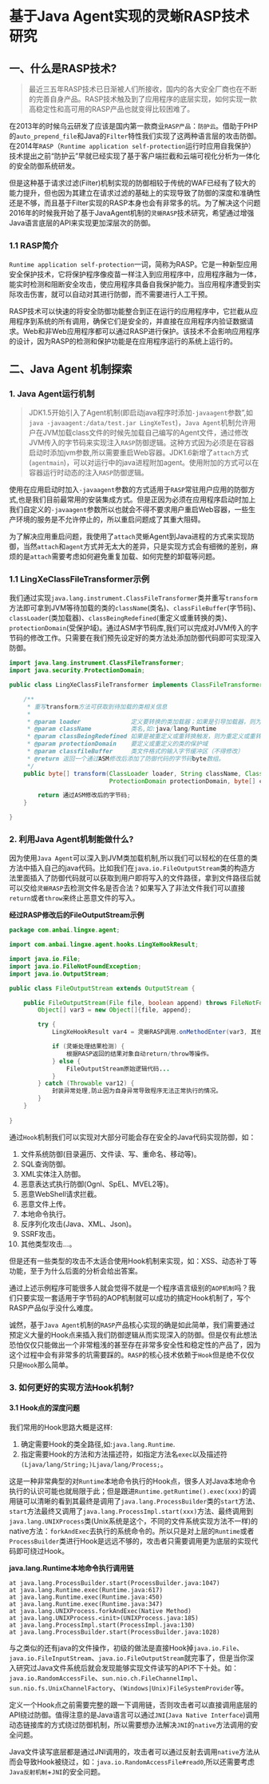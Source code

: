 # 基于Java Agent实现的灵蜥RASP技术研究

## 一、什么是RASP技术?

> 最近三五年RASP技术已日渐被人们所接收，国内的各大安全厂商也在不断的完善自身产品。RASP技术触及到了应用程序的底层实现，如何实现一款高稳定性和高可用的RASP产品也就变得比较困难了。

在2013年的时候乌云研发了应该是国内第一款商业`RASP产品`：`防护云`。借助于PHP的`auto_prepend_file`和Java的`Filter`特性我们实现了这两种语言层的攻击防御。在2014年`RASP`（`Runtime application self-protection`运行时应用自我保护）技术提出之前“防护云”早就已经实现了基于客户端拦截和云端可视化分析为一体化的安全防御系统研发。

但是这种基于请求过滤(Filter)机制实现的防御相较于传统的WAF已经有了较大的能力提升，但也因为其建立在请求过滤的基础上的实现导致了防御的深度和准确性还是不够，而且基于Filter实现的RASP本身也会有非常多的坑。为了解决这个问题2016年的时候我开始了基于JavaAgent机制的`灵蜥RASP`技术研究，希望通过增强Java语言底层的API来实现更加深层次的防御。

### 1.1 RASP简介

`Runtime application self-protection`一词，简称为RASP。它是一种新型应用安全保护技术，它将保护程序像疫苗一样注入到应用程序中，应用程序融为一体，能实时检测和阻断安全攻击，使应用程序具备自我保护能力。当应用程序遭受到实际攻击伤害，就可以自动对其进行防御，而不需要进行人工干预。

RASP技术可以快速的将安全防御功能整合到正在运行的应用程序中，它拦截从应用程序到系统的所有调用，确保它们是安全的，并直接在应用程序内验证数据请求。Web和非Web应用程序都可以通过RASP进行保护。该技术不会影响应用程序的设计，因为RASP的检测和保护功能是在应用程序运行的系统上运行的。

## 二、Java Agent 机制探索

### 1. Java Agent运行机制

> JDK1.5开始引入了Agent机制(即启动java程序时添加`-javaagent`参数”,如`java -javaagent:/data/test.jar LingXeTest`)，`Java Agent`机制允许用户在JVM加载class文件的时候先加载自己编写的Agent文件，通过修改JVM传入的字节码来实现注入`RASP`防御逻辑。这种方式因为必须是在容器启动时添加jvm参数,所以需要重启Web容器。JDK1.6新增了`attach`方式(`agentmain`)，可以对运行中的java进程附加agent。使用附加的方式可以在容器运行时动态的注入`RASP`防御逻辑。 

使用在应用启动时加入`-javaagent`参数的方式适用于`RASP`常驻用户应用的防御方式,也是我们目前最常用的安装集成方式。但是正因为必须在应用程序启动时加上我们自定义的`-javaagent`参数所以也就会不得不要求用户重启Web容器，一些生产环境的服务是不允许停止的，所以重启问题成了其重大阻碍。

为了解决应用重启问题，我使用了`attach`灵蜥Agent到Java进程的方式来实现防御，当然`attach`和`agent`方式并无太大的差异，只是实现方式会有细微的差别，麻烦的是`attach`需要考虑如何避免重复加载、如何完整的卸载等问题。

### 1.1 LingXeClassFileTransformer示例

我们通过实现`java.lang.instrument.ClassFileTransformer`类并重写`transform`方法即可拿到JVM等待加载的类的`className`(类名)、`classFileBuffer`(字节码)、`classLoader`(类加载器)、`classBeingRedefined`(重定义或重转换的类)、`protectionDomain`(受保护域)。通过ASM字节码库,我们可以完成对JVM传入的字节码的修改工作。只需要在我们预先设定好的类方法处添加防御代码即可实现深入防御。

```java
import java.lang.instrument.ClassFileTransformer;
import java.security.ProtectionDomain;

public class LingXeClassFileTransformer implements ClassFileTransformer {

	/**
	 * 重写transform方法可获取到待加载的类相关信息
	 *
	 * @param loader              定义要转换的类加载器；如果是引导加载器，则为 null
	 * @param className           类名,如:java/lang/Runtime
	 * @param classBeingRedefined 如果是被重定义或重转换触发，则为重定义或重转换的类；如果是类加载，则为 null
	 * @param protectionDomain    要定义或重定义的类的保护域
	 * @param classfileBuffer     类文件格式的输入字节缓冲区（不得修改）
	 * @return 返回一个通过ASM修改后添加了防御代码的字节码byte数组。
	 */
	public byte[] transform(ClassLoader loader, String className, Class<?> classBeingRedefined,
	                        ProtectionDomain protectionDomain, byte[] classfileBuffer) {

		return 通过ASM修改后的字节码;
	}

}
```

### 2. 利用Java Agent机制能做什么?

因为使用`Java Agent`可以深入到JVM类加载机制,所以我们可以轻松的在任意的类方法中插入自己的java代码。比如我们在`java.io.FileOutputStream`类的构造方法里面插入了防御代码就可以获取到用户即将写入的文件路径，拿到文件路径后就可以交给`灵蜥RASP`去检测文件名是否合法？如果写入了非法文件我们可以直接`return`或者`throw`来终止恶意文件的写入。

**经过RASP修改后的FileOutputStream示例**

```java
package com.anbai.lingxe.agent;

import com.anbai.lingxe.agent.hooks.LingXeHookResult;

import java.io.File;
import java.io.FileNotFoundException;
import java.io.OutputStream;

public class FileOutputStream extends OutputStream {

	public FileOutputStream(File file, boolean append) throws FileNotFoundException {
		Object[] var3 = new Object[]{file, append};

		try {
			LingXeHookResult var4 = 灵蜥RASP调用.onMethodEnter(var3, 其他必要参数);

			if (灵蜥处理结果检测) {
				根据RASP返回的结果对象自动return/throw等操作。
			} else {
				FileOutputStream原始逻辑代码...
			}
		} catch (Throwable var12) {
			封装异常处理,防止因为自身异常导致程序无法正常执行的情况。
		}
	}
	
}
```

通过`Hook`机制我们可以实现对大部分可能会存在安全的Java代码实现防御，如：

1. 文件系统防御(目录遍历、文件读、写、重命名、移动等)。
2. SQL查询防御。
3. XML实体注入防御。
4. 恶意表达式执行防御(Ognl、SpEL、MVEL2等)。
5. 恶意WebShell请求拦截。
6. 恶意文件上传。
7. 本地命令执行。
8. 反序列化攻击(Java、XML、Json)。
9. SSRF攻击。
10. 其他类型攻击...。

但是还有一些类型的攻击不太适合使用Hook机制来实现，如：XSS、动态补丁等功能，至于为什么后面的分析会给出答案。

通过上述示例程序可能很多人就会觉得不就是一个程序语言级别的`AOP机制`吗？我们只要实现一套适用于字节码的AOP机制就可以成功的搞定Hook机制了，写个RASP产品似乎没什么难度。

诚然，基于`Java Agent`机制的`RASP`产品核心实现的确是如此简单，我们需要通过预定义大量的Hook点来插入我们防御逻辑从而实现深入的防御。但是仅有此想法恐怕仅仅只能做出一个非常粗浅的甚至存在非常多安全性和稳定性的产品了，因为这个过程中会有非常多的坑需要踩的。`RASP`的核心技术依赖于`Hook`但是绝不仅仅只是`Hook`那么简单。

### 3. 如何更好的实现方法Hook机制?

#### 3.1 Hook点的深度问题

我们常用的Hook思路大概是这样:

1. 确定需要Hook的类全路径,如:`java.lang.Runtime`.
2. 指定需要Hook的方法和方法描述符，如指定方法名`exec`以及描述符`(Ljava/lang/String;)Ljava/lang/Process;`。

这是一种非常典型的对`Runtime`本地命令执行的Hook点，很多人对Java本地命令执行的认识可能也就局限于此；但是跟进`Runtime.getRuntime().exec(xxx)`的调用链可以清晰的看到其最终是调用了`java.lang.ProcessBuilder`类的`start`方法、`start`方法最终又调用了`java.lang.ProcessImpl.start(xxx)`方法、最终调用到`java.lang.UNIXProcess`类(Unix系统是这个，不同的文件系统实现方法不一样)的native方法：`forkAndExec`去执行的系统命令的。所以只是对上层的`Runtime`或者`ProcessBuilder`类进行Hook是远远不够的，攻击者只需要调用更为底层的实现代码即可绕过Hook。

**java.lang.Runtime本地命令执行调用链**

```
at java.lang.ProcessBuilder.start(ProcessBuilder.java:1047)
at java.lang.Runtime.exec(Runtime.java:617)
at java.lang.Runtime.exec(Runtime.java:450)
at java.lang.Runtime.exec(Runtime.java:347)
at java.lang.UNIXProcess.forkAndExec(Native Method)
at java.lang.UNIXProcess.<init>(UNIXProcess.java:185)
at java.lang.ProcessImpl.start(ProcessImpl.java:130)
at java.lang.ProcessBuilder.start(ProcessBuilder.java:1028)
```

与之类似的还有java的文件操作，初级的做法是直接Hook掉`java.io.File`、`java.io.FileInputStream`、`java.io.FileOutputStream`就完事了，但是当你深入研究过Java文件系统后就会发现能够实现文件读写的API不下十处。如：`java.io.RandomAccessFile`、`sun.nio.ch.FileChannelImpl`、`sun.nio.fs.UnixChannelFactory`、`(Windows|Unix)FileSystemProvider`等。

定义一个Hook点之前需要完整的跟一下调用链，否则攻击者可以直接调用底层的API绕过防御。值得注意的是Java语言可以通过`JNI`(`Java Native Interface`)调用动态链接库的方式绕过防御机制，所以需要想办法解决`JNI`的`native`方法调用的安全问题。

Java文件读写底层都是通过JNI调用的，攻击者可以通过反射去调用`native`方法从而会导致Hook被绕过，如：`java.io.RandomAccessFile#read0`,所以还需要考虑`Java反射机制`+`JNI`的安全问题。
